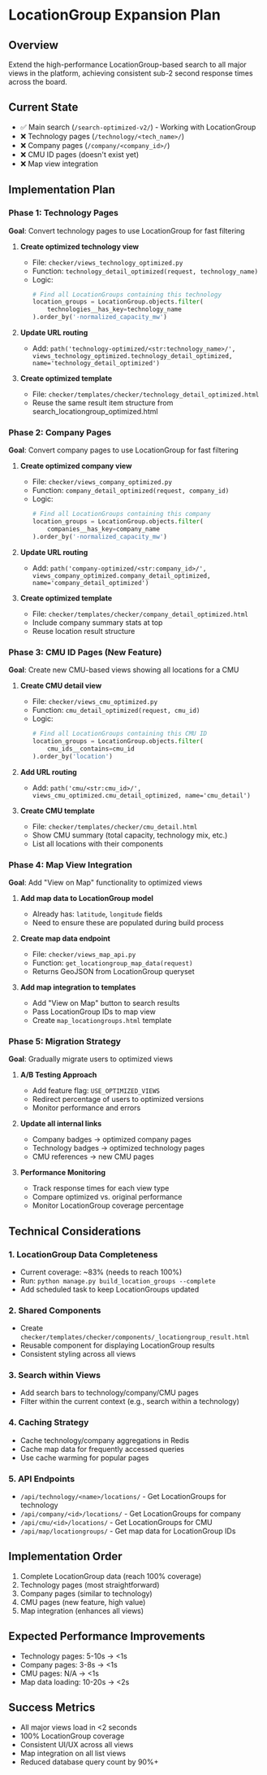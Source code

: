 # LocationGroup Expansion Plan

## Overview
Extend the high-performance LocationGroup-based search to all major views in the platform, achieving consistent sub-2 second response times across the board.

## Current State
- ✅ Main search (`/search-optimized-v2/`) - Working with LocationGroup
- ❌ Technology pages (`/technology/<tech_name>/`)
- ❌ Company pages (`/company/<company_id>/`)
- ❌ CMU ID pages (doesn't exist yet)
- ❌ Map view integration

## Implementation Plan

### Phase 1: Technology Pages
**Goal**: Convert technology pages to use LocationGroup for fast filtering

1. **Create optimized technology view**
   - File: `checker/views_technology_optimized.py`
   - Function: `technology_detail_optimized(request, technology_name)`
   - Logic:
     ```python
     # Find all LocationGroups containing this technology
     location_groups = LocationGroup.objects.filter(
         technologies__has_key=technology_name
     ).order_by('-normalized_capacity_mw')
     ```

2. **Update URL routing**
   - Add: `path('technology-optimized/<str:technology_name>/', views_technology_optimized.technology_detail_optimized, name='technology_detail_optimized')`

3. **Create optimized template**
   - File: `checker/templates/checker/technology_detail_optimized.html`
   - Reuse the same result item structure from search_locationgroup_optimized.html

### Phase 2: Company Pages
**Goal**: Convert company pages to use LocationGroup for fast filtering

1. **Create optimized company view**
   - File: `checker/views_company_optimized.py`
   - Function: `company_detail_optimized(request, company_id)`
   - Logic:
     ```python
     # Find all LocationGroups containing this company
     location_groups = LocationGroup.objects.filter(
         companies__has_key=company_name
     ).order_by('-normalized_capacity_mw')
     ```

2. **Update URL routing**
   - Add: `path('company-optimized/<str:company_id>/', views_company_optimized.company_detail_optimized, name='company_detail_optimized')`

3. **Create optimized template**
   - File: `checker/templates/checker/company_detail_optimized.html`
   - Include company summary stats at top
   - Reuse location result structure

### Phase 3: CMU ID Pages (New Feature)
**Goal**: Create new CMU-based views showing all locations for a CMU

1. **Create CMU detail view**
   - File: `checker/views_cmu_optimized.py`
   - Function: `cmu_detail_optimized(request, cmu_id)`
   - Logic:
     ```python
     # Find all LocationGroups containing this CMU ID
     location_groups = LocationGroup.objects.filter(
         cmu_ids__contains=cmu_id
     ).order_by('location')
     ```

2. **Add URL routing**
   - Add: `path('cmu/<str:cmu_id>/', views_cmu_optimized.cmu_detail_optimized, name='cmu_detail')`

3. **Create CMU template**
   - File: `checker/templates/checker/cmu_detail.html`
   - Show CMU summary (total capacity, technology mix, etc.)
   - List all locations with their components

### Phase 4: Map View Integration
**Goal**: Add "View on Map" functionality to optimized views

1. **Add map data to LocationGroup model**
   - Already has: `latitude`, `longitude` fields
   - Need to ensure these are populated during build process

2. **Create map data endpoint**
   - File: `checker/views_map_api.py`
   - Function: `get_locationgroup_map_data(request)`
   - Returns GeoJSON from LocationGroup queryset

3. **Add map integration to templates**
   - Add "View on Map" button to search results
   - Pass LocationGroup IDs to map view
   - Create `map_locationgroups.html` template

### Phase 5: Migration Strategy
**Goal**: Gradually migrate users to optimized views

1. **A/B Testing Approach**
   - Add feature flag: `USE_OPTIMIZED_VIEWS`
   - Redirect percentage of users to optimized versions
   - Monitor performance and errors

2. **Update all internal links**
   - Company badges → optimized company pages
   - Technology badges → optimized technology pages
   - CMU references → new CMU pages

3. **Performance Monitoring**
   - Track response times for each view type
   - Compare optimized vs. original performance
   - Monitor LocationGroup coverage percentage

## Technical Considerations

### 1. LocationGroup Data Completeness
- Current coverage: ~83% (needs to reach 100%)
- Run: `python manage.py build_location_groups --complete`
- Add scheduled task to keep LocationGroups updated

### 2. Shared Components
- Create `checker/templates/checker/components/_locationgroup_result.html`
- Reusable component for displaying LocationGroup results
- Consistent styling across all views

### 3. Search within Views
- Add search bars to technology/company/CMU pages
- Filter within the current context (e.g., search within a technology)

### 4. Caching Strategy
- Cache technology/company aggregations in Redis
- Cache map data for frequently accessed queries
- Use cache warming for popular pages

### 5. API Endpoints
- `/api/technology/<name>/locations/` - Get LocationGroups for technology
- `/api/company/<id>/locations/` - Get LocationGroups for company
- `/api/cmu/<id>/locations/` - Get LocationGroups for CMU
- `/api/map/locationgroups/` - Get map data for LocationGroup IDs

## Implementation Order
1. Complete LocationGroup data (reach 100% coverage)
2. Technology pages (most straightforward)
3. Company pages (similar to technology)
4. CMU pages (new feature, high value)
5. Map integration (enhances all views)

## Expected Performance Improvements
- Technology pages: 5-10s → <1s
- Company pages: 3-8s → <1s  
- CMU pages: N/A → <1s
- Map data loading: 10-20s → <2s

## Success Metrics
- All major views load in <2 seconds
- 100% LocationGroup coverage
- Consistent UI/UX across all views
- Map integration on all list views
- Reduced database query count by 90%+